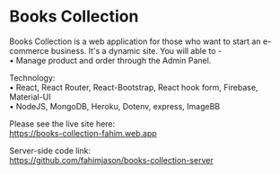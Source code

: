 # Books Collection
Books Collection is a web application for those who want to start an e-commerce business. It's a dynamic site. You will able to -\
• Manage product and order through the Admin Panel.

Technology:\
• React, React Router, React-Bootstrap, React hook form, Firebase, Material-UI\
• NodeJS, MongoDB, Heroku, Dotenv, express, ImageBB

Please see the live site here:\
https://books-collection-fahim.web.app

Server-side code link:\
https://github.com/fahimjason/books-collection-server
